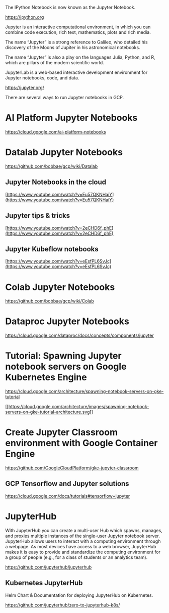 
The IPython Notebook is now known as the Jupyter Notebook. 

https://ipython.org

Jupyter is an interactive computational environment, in which you can combine code execution, rich text, mathematics, plots and rich media.

The name “Jupyter” is a strong reference to Galileo, who detailed his discovery of the Moons of Jupiter in his astronomical notebooks. 

The name “Jupyter” is also a play on the languages Julia, Python, and R, which are pillars of the modern scientific world. 

JupyterLab is a web-based interactive development environment for Jupyter notebooks, code, and data.

https://jupyter.org/

There are several ways to run Jupyter notebooks in GCP.

# AI Platform  Jupyter Notebooks 

https://cloud.google.com/ai-platform-notebooks

# Datalab Jupyter Notebooks 

https://github.com/bobbae/gcp/wiki/Datalab


## Jupyter Notebooks in the cloud

[https://www.youtube.com/watch?v=Eu57QKNHaiY](https://www.youtube.com/watch?v=Eu57QKNHaiY)


## Jupyter tips & tricks 

[https://www.youtube.com/watch?v=2eCHD6f_phE](https://www.youtube.com/watch?v=2eCHD6f_phE)


## Jupyter Kubeflow notebooks

[https://www.youtube.com/watch?v=eEsfPL6SvJc](https://www.youtube.com/watch?v=eEsfPL6SvJc)


# Colab Jupyter Notebooks 

https://github.com/bobbae/gcp/wiki/Colab


# Dataproc Jupyter Notebooks

https://cloud.google.com/dataproc/docs/concepts/components/jupyter


# Tutorial: Spawning Jupyter notebook servers on Google Kubernetes Engine

https://cloud.google.com/architecture/spawning-notebook-servers-on-gke-tutorial

[[https://cloud.google.com/architecture/images/spawning-notebook-servers-on-gke-tutorial-architecture.svg]]

# Create Jupyter Classroom environment with Google Container Engine

https://github.com/GoogleCloudPlatform/gke-jupyter-classroom

## GCP Tensorflow and Jupyter solutions

https://cloud.google.com/docs/tutorials#tensorflow+jupyter

# JupyterHub

With JupyterHub you can create a multi-user Hub which spawns, manages, and proxies multiple instances of the single-user Jupyter notebook server.
JupyterHub allows users to interact with a computing environment through a webpage. As most devices have access to a web browser, JupyterHub makes it is easy to provide and standardize the computing environment for a group of people (e.g., for a class of students or an analytics team).

https://github.com/jupyterhub/jupyterhub

## Kubernetes JupyterHub

Helm Chart & Documentation for deploying  JupyterHub on Kubernetes.


https://github.com/jupyterhub/zero-to-jupyterhub-k8s/


